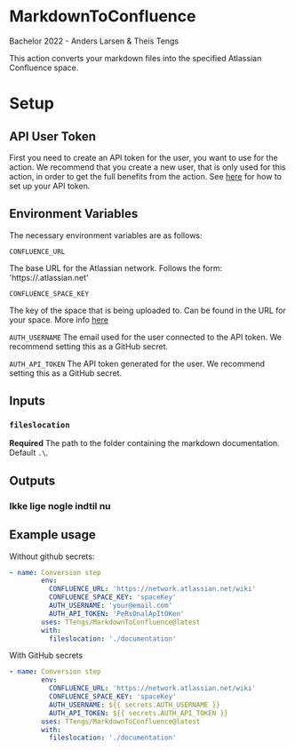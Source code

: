 # MarkdownToConfluence
Bachelor 2022 - Anders Larsen &amp; Theis Tengs

This action converts your markdown files into the specified Atlassian Confluence space.

# Setup
## API User Token
First you need to create an API token for the user, you want to use for the action. We recommend that you create a new user, that is only used for this action, in order to get the full benefits from the action. See [here](https://support.atlassian.com/atlassian-account/docs/manage-api-tokens-for-your-atlassian-account/) for how to set up your API token.

## Environment Variables
The necessary environment variables are as follows: 

`CONFLUENCE_URL`

The base URL for the Atlassian network. Follows the form: 'https://<your-network-name>.atlassian.net'

`CONFLUENCE_SPACE_KEY`

The key of the space that is being uploaded to. Can be found in the URL for your space. More info [here](https://confluence.atlassian.com/doc/space-keys-829076188.html)

`AUTH_USERNAME`
The email used for the user connected to the API token. We recommend setting this as a GitHub secret.
        
`AUTH_API_TOKEN`
The API token generated for the user. We recommend setting this as a GitHub secret.

## Inputs

### `fileslocation`

**Required** The path to the folder containing the markdown documentation. Default `.\`.

## Outputs

### Ikke lige nogle indtil nu

## Example usage

Without github secrets:
```yaml
- name: Conversion step
        env:
          CONFLUENCE_URL: 'https://network.atlassian.net/wiki'
          CONFLUENCE_SPACE_KEY: 'spaceKey'
          AUTH_USERNAME: 'your@email.com'
          AUTH_API_TOKEN: 'PeRsOnalApItOKen'
        uses: TTengs/MarkdownToConfluence@latest
        with:
          fileslocation: './documentation'
```
        
With GitHub secrets
```yaml
- name: Conversion step
        env:
          CONFLUENCE_URL: 'https://network.atlassian.net/wiki'
          CONFLUENCE_SPACE_KEY: 'spaceKey'
          AUTH_USERNAME: ${{ secrets.AUTH_USERNAME }}
          AUTH_API_TOKEN: ${{ secrets.AUTH_API_TOKEN }}
        uses: TTengs/MarkdownToConfluence@latest
        with:
          fileslocation: './documentation'
```
